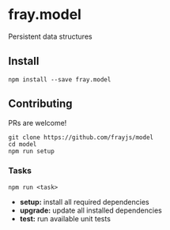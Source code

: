 fray.model
==========

Persistent data structures

Install
-------

    npm install --save fray.model

Contributing
------------

PRs are welcome!

    git clone https://github.com/frayjs/model
    cd model
    npm run setup

### Tasks

    npm run <task>

  * **setup:** install all required dependencies
  * **upgrade:** update all installed dependencies
  * **test:** run available unit tests
